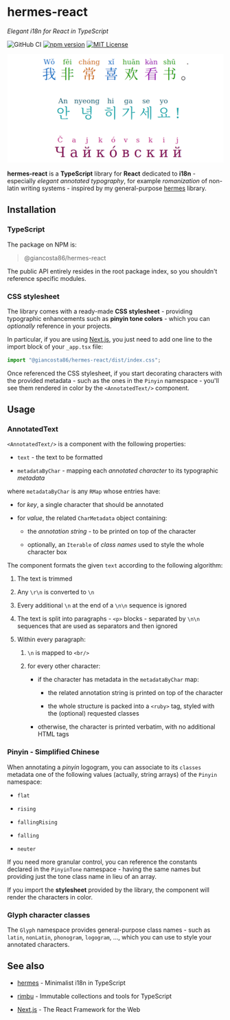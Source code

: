# hermes-react

_Elegant i18n for React in TypeScript_

![GitHub CI](https://github.com/giancosta86/hermes-react/actions/workflows/publish-to-npm.yml/badge.svg)
[![npm version](https://badge.fury.io/js/@giancosta86%2Fhermes-react.svg)](https://badge.fury.io/js/@giancosta86%2Fhermes-react)
[![MIT License](https://img.shields.io/badge/license-MIT-blue.svg?style=flat)](/LICENSE)

![Screenshot](docs/screenshot.png)

**hermes-react** is a **TypeScript** library for **React** dedicated to **i18n** - especially _elegant annotated typography_, for example _romanization_ of non-latin writing systems - inspired by my general-purpose [hermes](https://github.com/giancosta86/hermes) library.

## Installation

### TypeScript

The package on NPM is:

> @giancosta86/hermes-react

The public API entirely resides in the root package index, so you shouldn't reference specific modules.

### CSS stylesheet

The library comes with a ready-made **CSS stylesheet** - providing typographic enhancements such as **pinyin tone colors** - which you can _optionally_ reference in your projects.

In particular, if you are using [Next.js](https://nextjs.org/), you just need to add one line to the import block of your `_app.tsx` file:

```typescript
import "@giancosta86/hermes-react/dist/index.css";
```

Once referenced the CSS stylesheet, if you start decorating characters with the provided metadata - such as the ones in the `Pinyin` namespace - you'll see them rendered in color by the `<AnnotatedText/>` component.

## Usage

### AnnotatedText

`<AnnotatedText/>` is a component with the following properties:

- `text` - the text to be formatted

- `metadataByChar` - mapping each _annotated character_ to its typographic _metadata_

where `metadataByChar` is any `RMap` whose entries have:

- for _key_, a single character that should be annotated

- for _value_, the related `CharMetadata` object containing:

  - the _annotation string_ - to be printed on top of the character

  - optionally, an `Iterable` of _class names_ used to style the whole character box

The component formats the given `text` according to the following algorithm:

1. The text is trimmed

1. Any `\r\n` is converted to `\n`

1. Every additional `\n` at the end of a `\n\n` sequence is ignored

1. The text is split into paragraphs - `<p>` blocks - separated by `\n\n` sequences that are used as separators and then ignored

1. Within every paragraph:

   1. `\n` is mapped to `<br/>`

   1. for every other character:

      - if the character has metadata in the `metadataByChar` map:

        - the related annotation string is printed on top of the character

        - the whole structure is packed into a `<ruby>` tag, styled with the (optional) requested classes

      - otherwise, the character is printed verbatim, with no additional HTML tags

### Pinyin - Simplified Chinese

When annotating a _pinyin_ logogram, you can associate to its `classes` metadata one of the following values (actually, string arrays) of the `Pinyin` namespace:

- `flat`

- `rising`

- `fallingRising`

- `falling`

- `neuter`

If you need more granular control, you can reference the constants declared in the `PinyinTone` namespace - having the same names but providing just the tone class name in lieu of an array.

If you import the **stylesheet** provided by the library, the component will render the characters in color.

### Glyph character classes

The `Glyph` namespace provides general-purpose class names - such as `latin`, `nonLatin`, `phonogram`, `logogram`, ..., which you can use to style your annotated characters.

## See also

- [hermes](https://github.com/giancosta86/hermes) - Minimalist i18n in TypeScript

- [rimbu](https://rimbu.org/) - Immutable collections and tools for TypeScript

- [Next.js](https://nextjs.org/) - The React Framework for the Web
